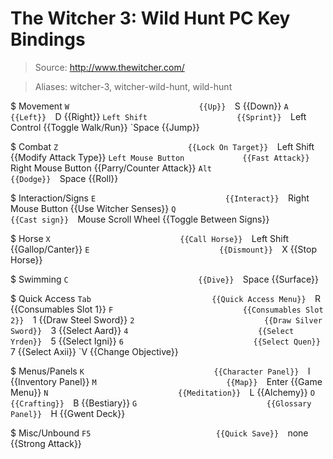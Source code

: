 # The Witcher 3: Wild Hunt PC Key Bindings

> Source: http://www.thewitcher.com/

> Aliases: witcher-3, witcher-wild-hunt, wild-hunt

$ Movement
    `W                             {{Up}} 
    `S                             {{Down}} 
    `A                             {{Left}} 
    `D                             {{Right}} 
    `Left Shift                    {{Sprint}} 
    `Left Control                  {{Toggle Walk/Run}} 
    `Space                         {{Jump}} 

$ Combat
    `Z                             {{Lock On Target}} 
    `Left Shift                    {{Modify Attack Type}} 
    `Left Mouse Button             {{Fast Attack}} 
    `Right Mouse Button            {{Parry/Counter Attack}} 
    `Alt                           {{Dodge}} 
    `Space                         {{Roll}} 

$ Interaction/Signs
    `E                             {{Interact}} 
    `Right Mouse Button            {{Use Witcher Senses}} 
    `Q                             {{Cast sign}} 
    `Mouse Scroll Wheel            {{Toggle Between Signs}} 

$ Horse
    `X                             {{Call Horse}} 
    `Left Shift                    {{Gallop/Canter}} 
    `E                             {{Dismount}} 
    `X                             {{Stop Horse}} 

$ Swimming
    `C                             {{Dive}} 
    `Space                         {{Surface}} 

$ Quick Access
    `Tab                           {{Quick Access Menu}} 
    `R                             {{Consumables Slot 1}} 
    `F                             {{Consumables Slot 2}} 
    `1                             {{Draw Steel Sword}} 
    `2                             {{Draw Silver Sword}} 
    `3                             {{Select Aard}} 
    `4                             {{Select Yrden}} 
    `5                             {{Select Igni}} 
    `6                             {{Select Quen}} 
    `7                             {{Select Axii}} 
    `V                             {{Change Objective}} 

$ Menus/Panels
    `K                             {{Character Panel}} 
    `I                             {{Inventory Panel}} 
    `M                             {{Map}} 
    `Enter                         {{Game Menu}} 
    `N                             {{Meditation}} 
    `L                             {{Alchemy}} 
    `O                             {{Crafting}} 
    `B                             {{Bestiary}} 
    `G                             {{Glossary Panel}} 
    `H                             {{Gwent Deck}} 

$ Misc/Unbound
    `F5                            {{Quick Save}} 
    `none                          {{Strong Attack}} 

